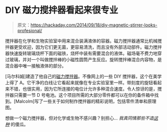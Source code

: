 # DIY 磁力搅拌器看起来很专业

> 原文：<https://hackaday.com/2014/09/18/diy-magnetic-stirrer-looks-profesional/>

搅拌器在化学和生物实验室中用来混合装满液体的容器。磁力搅拌器通常比机械搅拌器更受欢迎，因为它们更无菌，更容易清洗，而且没有外部活动部件。磁力搅拌器快速旋转玻璃烧杯下面的磁铁，烧杯中装有需要混合的液体。磁场毫不费力地穿过玻璃，并对一个叫做搅拌棒的小磁性圆筒产生反应。旋转搅拌棒混合内容物，是混合器中唯一接触液体的部分。

[马尔科姆]建造了他自己的[磁力搅拌器](http://www.teklalabs.org/magnetic-stirrer/)。不像网上的一些 DIY 搅拌器，这个在美学上得了 A。它干净的白线让它看起来就像在专业实验室里一样。带刻度的旋钮看起来不错，也很实用，因为它所连接的电位计允许多种混合速度。令人惊讶的是，搅拌器只需要一节 D 号电池。这个项目所需的大部分零件都可以在你的备件箱中找到。[Malcolm]写了一些关于如何制作搅拌器的精彩说明，包括零件清单和原理图。

想做一个磁力搅拌器，但对化学或生物不感兴趣？别担心… *我真同情那些不造[这种](http://hackaday.com/2013/01/30/mr-tea-is-a-hot-plate-and-magnetic-stirrer-in-the-same-enclosure/)* 的傻瓜。